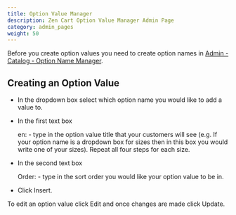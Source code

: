 ```yaml
---
title: Option Value Manager
description: Zen Cart Option Value Manager Admin Page
category: admin_pages
weight: 50
---
```


Before you create option values you need to create option names in [Admin - Catalog - Option Name Manager](/user/admin_pages/catalog/option_name_manager/).

## Creating an Option Value
- In the dropdown box select which option name you would like to add a value to.
- In the first text box 

    en: - type in the option value title that your customers will see (e.g. If your option name is a dropdown box for sizes then in this box you would write one of your sizes). Repeat all four steps for each size.
- In the second text box 

    Order: - type in the sort order you would like your option value to be in.
- Click Insert.

To edit an option value click Edit and once changes are made click Update.
